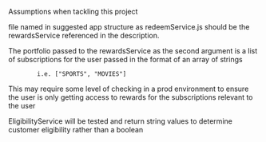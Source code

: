 

Assumptions when tackling this project

  file named in suggested app structure  as redeemService.js should be the rewardsService referenced in the description.


 The portfolio passed to the rewardsService as the second argument is a list of subscriptions for the user passed in the format of an array of strings

	        i.e. ["SPORTS", "MOVIES"]


This may require some level of checking in a prod environment to ensure the user is only getting access to rewards for the subscriptions relevant to the user


EligibilityService will be tested and return string values to determine customer eligibility rather than a boolean

